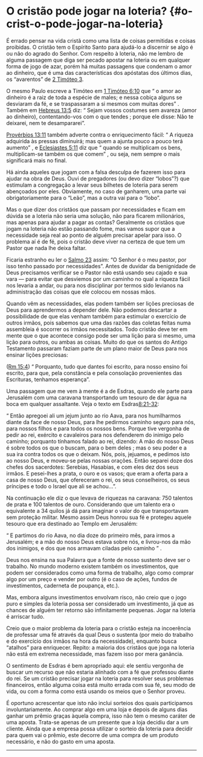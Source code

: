 # O cristão pode jogar na loteria? {#o-crist-o-pode-jogar-na-loteria}

É errado pensar na vida cristã como uma lista de coisas permitidas e coisas proibidas. O cristão tem o Espírito Santo para ajudá-lo a discernir se algo é ou não do agrado do Senhor. Com respeito à loteria, não me lembro de alguma passagem que diga ser pecado apostar na loteria ou em qualquer forma de jogo de azar, porém há muitas passagens que condenam o amor ao dinheiro, que é uma das características dos apóstatas dos últimos dias, os “avarentos” de [2 Timóteo 3](http://bibliaonline.com.br/acf/2tm/3).

O mesmo Paulo escreve a Timóteo em [1 Timóteo 6:10](http://bibliaonline.com.br/acf/1tm/6/10) que “ o amor ao dinheiro é a raiz de toda a espécie de males; e nessa cobiça alguns se desviaram da fé, e se traspassaram a si mesmos com muitas dores” . Também em [Hebreus 13:5](http://bibliaonline.com.br/acf/hb/13/5) diz: “ Sejam vossos costumes sem avareza (amor ao dinheiro), contentando-vos com o que tendes ; porque ele disse: Não te deixarei, nem te desampararei”.

[Provérbios 13:11](http://bibliaonline.com.br/acf/pv/13/11) também adverte contra o enriquecimento fácil: “ A riqueza adquirida às pressas diminuirá; mas quem a ajunta pouco a pouco terá aumento” , e [Eclesiastes 5:11](http://bibliaonline.com.br/acf/ec/5/11) diz que “ quando se multiplicam os bens, multiplicam-se também os que comem” , ou seja, nem sempre o mais significará mais no final.

Há ainda aqueles que jogam com a falsa desculpa de fazerem isso para ajudar na obra de Deus. Ouvi de pregadores (ou devo dizer “lobos”?) que estimulam a congregação a levar seus bilhetes de loteria para serem abençoados por eles. Obviamente, no caso de ganharem, uma parte vai obrigatoriamente para o “Leão”, mas a outra vai para o “lobo”.

Mas o que dizer dos cristãos que passam por necessidades e ficam em dúvida se a loteria não seria uma solução, não para ficarem milionários, mas apenas para ajudar a pagar as contas? Geralmente os cristãos que jogam na loteria não estão passando fome, mas vamos supor que a necessidade seja real ao ponto de alguém precisar apelar para isso. O problema aí é de fé, pois o cristão deve viver na certeza de que tem um Pastor que nada lhe deixa faltar.

Ficaria estranho eu ler o [Salmo 23](http://bibliaonline.com.br/acf/sl/23) assim: “O Senhor é o meu pastor, por isso tenho passado por necessidades”. Antes de duvidar da benignidade de Deus precisamos verificar se o Pastor não está usando seu cajado e sua vara — para evitar que desviemos por um caminho no qual a riqueza fácil nos levaria a andar, ou para nos disciplinar por termos sido levianos na administração das coisas que ele colocou em nossas mãos.

Quando vêm as necessidades, elas podem também ser lições preciosas de Deus para aprendermos a depender dele. Não podemos descartar a possibilidade de que elas venham também para estimular o exercício de outros irmãos, pois sabemos que uma das razões das coletas feitas numa assembleia é socorrer os irmãos necessitados. Todo cristão deve ter em mente que o que acontece consigo pode ser uma lição para si mesmo, uma lição para outros, ou ambas as coisas. Muito do que os santos do Antigo Testamento passaram faziam parte de um plano maior de Deus para nos ensinar lições preciosas:

([Rm 15:4](http://bibliaonline.com.br/acf/rm/15/4)) “ Porquanto, tudo que dantes foi escrito, para nosso ensino foi escrito, para que, pela constância e pela consolação provenientes das Escrituras, tenhamos esperança”.

Uma passagem que me vem à mente é a de Esdras, quando ele parte para Jerusalém com uma caravana transportando um tesouro de dar água na boca em qualquer assaltante. Veja o texto em Esdras[8:21-32](http://bibliaonline.com.br/acf/ed/8/21-32):

“ Então apregoei ali um jejum junto ao rio Aava, para nos humilharmos diante da face de nosso Deus, para lhe pedirmos caminho seguro para nós, para nossos filhos e para todos os nossos bens. Porque tive vergonha de pedir ao rei, exército e cavaleiros para nos defenderem do inimigo pelo caminho; porquanto tínhamos falado ao rei, dizendo: A mão do nosso Deus é sobre todos os que o buscam, para o bem deles ; mas o seu poder e a sua ira contra todos os que o deixam. Nós, pois, jejuamos, e pedimos isto ao nosso Deus, e moveu-se pelas nossas orações. Então separei doze dos chefes dos sacerdotes: Serebias, Hasabias, e com eles dez dos seus irmãos. E pesei-lhes a prata, o ouro e os vasos; que eram a oferta para a casa de nosso Deus, que ofereceram o rei, os seus conselheiros, os seus príncipes e todo o Israel que ali se achou...”.

Na continuação ele diz o que levava de riquezas na caravana: 750 talentos de prata e 100 talentos de ouro. Considerando que um talento era o equivalente a 34 quilos já dá para imaginar o valor do que transportavam sem proteção militar. Mesmo assim Deus honrou sua fé e protegeu aquele tesouro que era destinado ao Templo em Jerusalém:

“ E partimos do rio Aava, no dia doze do primeiro mês, para irmos a Jerusalém; e a mão do nosso Deus estava sobre nós, e livrou-nos da mão dos inimigos, e dos que nos armavam ciladas pelo caminho ” .

Deus nos ensina na sua Palavra que a fonte de nosso sustento deve ser o trabalho. No mundo moderno existem também os investimentos, que podem ser considerados como uma forma de trabalho, algo como comprar algo por um preço e vender por outro (é o caso de ações, fundos de investimentos, caderneta de poupança, etc.).

Mas, embora alguns investimentos envolvam risco, não creio que o jogo puro e simples da loteria possa ser considerado um investimento, já que as chances de alguém ter retorno são infinitamente pequenas. Jogar na loteria é arriscar tudo.

Creio que o maior problema da loteria para o cristão esteja na incoerência de professar uma fé através da qual Deus o sustenta (por meio do trabalho e do exercício dos irmãos na hora da necessidade), enquanto busca “atalhos” para enriquecer. Repito: a maioria dos cristãos que joga na loteria não está em extrema necessidade, mas fazem isso por mera ganância.

O sentimento de Esdras é bem apropriado aqui: ele sentiu vergonha de buscar um recurso que não estaria alinhado com a fé que professou diante do rei. Se um cristão precisar jogar na loteria para resolver seus problemas financeiros, então alguma coisa está muito errada com sua fé, seu modo de vida, ou com a forma como está usando os meios que o Senhor proveu.

É oportuno acrescentar que isto não inclui sorteios dos quais participamos involuntariamente. Ao comprar algo em uma loja e depois de alguns dias ganhar um prêmio graças àquela compra, isso não tem o mesmo caráter de uma aposta. Trata-se apenas de um presente que a loja decidiu dar a um cliente. Ainda que a empresa possa utilizar o sorteio da loteria para decidir para quem vai o prêmio, este decorre de uma compra de um produto necessário, e não do gasto em uma aposta.

*****